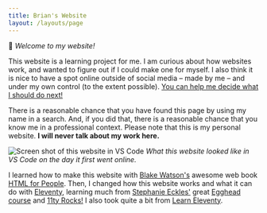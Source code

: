 ```yaml
---
title: Brian's Website
layout: /layouts/page
---
```

👋 _Welcome to my website!_

This website is a learning project for me. I am curious about how websites work, and wanted to figure out if I could make one for myself. I also think it is nice to have a spot online outside of social media – made by me – and under my own control (to the extent possible). [You can help me decide what I should do next!](/roadmap/)

There is a reasonable chance that you have found this page by using my name in a search. And, if you did that, there is a reasonable chance that you know me in a professional context. Please note that this is my personal website. **I will never talk about my work here.**

![Screen shot of this website in VS Code](/images/vscScreenShot.png)
_What this website looked like in VS Code on the day it first went online._

<p class="notice">I learned how to make this website with <a href="https://blakewatson.com">Blake Watson's</a> awesome web book <a href="https://htmlforpeople.com">HTML for People</a>. Then, I changed how this website works and what it can do with <a href="https://www.11ty.dev">Eleventy</a>, learning much from <a href="https://thinkdobecreate.com">Stephanie Eckles'</a> great <a href="https://egghead.io/courses/build-an-eleventy-11ty-site-from-scratch-bfd3">Egghead course</a> and <a href="https://11ty.rocks">11ty Rocks!</a> I also took quite a bit from <a href="https://learn-eleventy.pages.dev">Learn Eleventy</a>.</p>